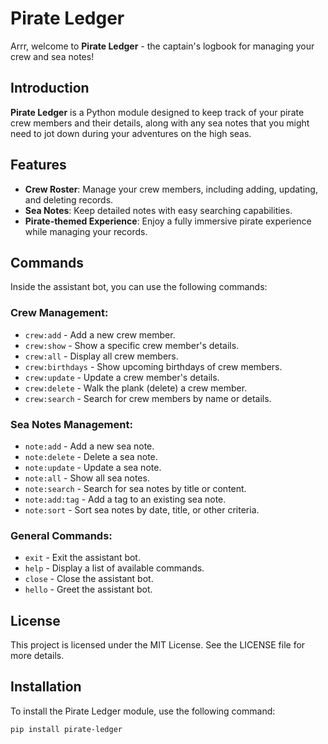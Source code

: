 # Pirate Ledger

Arrr, welcome to **Pirate Ledger** - the captain's logbook for managing your crew and sea notes!

## Introduction

**Pirate Ledger** is a Python module designed to keep track of your pirate crew members and their details, along with any sea notes that you might need to jot down during your adventures on the high seas.

## Features

- **Crew Roster**: Manage your crew members, including adding, updating, and deleting records.
- **Sea Notes**: Keep detailed notes with easy searching capabilities.
- **Pirate-themed Experience**: Enjoy a fully immersive pirate experience while managing your records.



## Commands
Inside the assistant bot, you can use the following commands:

### Crew Management:
- `crew:add` - Add a new crew member.
- `crew:show` - Show a specific crew member's details.
- `crew:all` - Display all crew members.
- `crew:birthdays` - Show upcoming birthdays of crew members.
- `crew:update` - Update a crew member's details.
- `crew:delete` - Walk the plank (delete) a crew member.
- `crew:search` - Search for crew members by name or details.

### Sea Notes Management:
- `note:add` - Add a new sea note.
- `note:delete` - Delete a sea note.
- `note:update` - Update a sea note.
- `note:all` - Show all sea notes.
- `note:search` - Search for sea notes by title or content.
- `note:add:tag` - Add a tag to an existing sea note.
- `note:sort` - Sort sea notes by date, title, or other criteria.

### General Commands:
- `exit` - Exit the assistant bot.
- `help` - Display a list of available commands.
- `close` - Close the assistant bot.
- `hello` - Greet the assistant bot.


## License
This project is licensed under the MIT License. See the LICENSE file for more details.

## Installation
To install the Pirate Ledger module, use the following command:

```bash
pip install pirate-ledger



